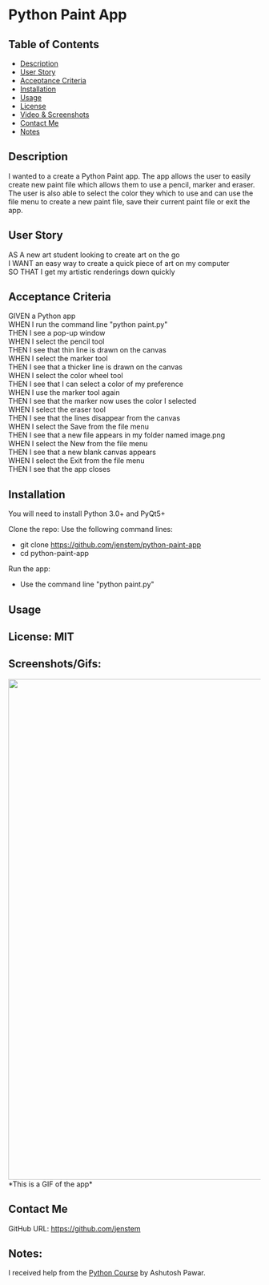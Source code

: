 # Python Paint App

## Table of Contents
+ [Description](#description)
+ [User Story](#userstory)
+ [Acceptance Criteria](#acceptance)
+ [Installation](#installation)
+ [Usage](#usage)
+ [License](#license)
+ [Video & Screenshots](#screenshots)
+ [Contact Me](#contact)
+ [Notes](#notes)
##

<a id='description'></a>
## Description

I wanted to a create a Python Paint app.  The app allows the user to easily create new paint file which allows them to use a pencil, marker and eraser.  The user is also able to select the color they which to use and can use the file menu to create a new paint file, save their current paint file or exit the app.
##

<a id='userstory'></a>
## User Story

AS A new art student looking to create art on the go\
I WANT an easy way to create a quick piece of art on my computer\
SO THAT I get my artistic renderings down quickly
##

<a id='acceptance'></a>
## Acceptance Criteria

GIVEN a Python app\
WHEN I run the command line "python paint.py"\
THEN I see a pop-up window\
WHEN I select the pencil tool\
THEN I see that thin line is drawn on the canvas\
WHEN I select the marker tool\
THEN I see that a thicker line is drawn on the canvas\
WHEN I select the color wheel tool\
THEN I see that I can select a color of my preference\
WHEN I use the marker tool again\
THEN I see that the marker now uses the color I selected\
WHEN I select the eraser tool\
THEN I see that the lines disappear from the canvas\
WHEN I select the Save from the file menu\
THEN I see that a new file appears in my folder named image.png\
WHEN I select the New from the file menu\
THEN I see that a new blank canvas appears\
WHEN I select the Exit from the file menu\
THEN I see that the app closes
##

<a id='installation'></a>
## Installation
You will need to install Python 3.0+ and PyQt5+

Clone the repo:
Use the following command lines:
- git clone https://github.com/jenstem/python-paint-app
- cd python-paint-app

Run the app:
- Use the command line "python paint.py"
##

<a id='usage'></a>
## Usage

##

<a id='license'></a>
## License:  MIT
##

<a id='screenshots'></a>
## Screenshots/Gifs:

<img src="https://github.com/jenstem/automated-cv-generator/blob/main/cv-generator.gif" width=1000>
*This is a GIF of the app*

<a id='contact'></a>
## Contact Me
GitHub URL:  https://github.com/jenstem

##
<a id='notes'></a>
## Notes:

I received help from the [Python Course](https://www.udemy.com/course/python-masterclass-course) by Ashutosh Pawar.